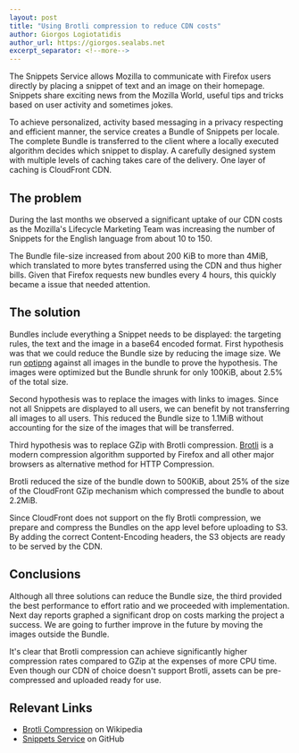 ```yaml
---
layout: post
title: "Using Brotli compression to reduce CDN costs"
author: Giorgos Logiotatidis
author_url: https://giorgos.sealabs.net
excerpt_separator: <!--more-->
---
```


The Snippets Service allows Mozilla to communicate with Firefox users directly
by placing a snippet of text and an image on their homepage. Snippets share
exciting news from the Mozilla World, useful tips and tricks based on user
activity and sometimes jokes.

To achieve personalized, activity based messaging in a privacy respecting and
efficient manner, the service creates a Bundle of Snippets per locale. The
complete Bundle is transferred to the client where a locally executed algorithm
decides which snippet to display. A carefully designed system with multiple
levels of caching takes care of the delivery. One layer of caching is CloudFront
CDN.


## The problem

During the last months we observed a significant uptake of our CDN costs as the
Mozilla's Lifecycle Marketing Team was increasing the number of Snippets for the
English language from about 10 to 150.

The Bundle file-size increased from about 200 KiB to more than 4MiB, which
translated to more bytes transferred using the CDN and thus higher bills. Given
that Firefox requests new bundles every 4 hours, this quickly became a issue
that needed attention.

<!--more-->

## The solution

Bundles include everything a Snippet needs to be displayed: the targeting rules,
the text and the image in a base64 encoded format. First hypothesis was that we
could reduce the Bundle size by reducing the image size. We run
[optipng](http://optipng.sourceforge.net/) against all images in the bundle to
prove the hypothesis. The images were optimized but the Bundle shrunk for only
100KiB, about 2.5% of the total size.

Second hypothesis was to replace the images with links to images. Since not all
Snippets are displayed to all users, we can benefit by not transferring all
images to all users. This reduced the Bundle size to 1.1MiB without accounting
for the size of the images that will be transferred.

Third hypothesis was to replace GZip with Brotli compression.
[Brotli](https://en.wikipedia.org/wiki/Brotli) is a modern compression algorithm
supported by Firefox and all other major browsers as alternative method for HTTP
Compression.

Brotli reduced the size of the bundle down to 500KiB, about 25% of the size of
the CloudFront GZip mechanism which compressed the bundle to about 2.2MiB.

Since CloudFront does not support on the fly Brotli compression, we prepare and
compress the Bundles on the app level before uploading to S3. By adding the
correct Content-Encoding headers, the S3 objects are ready to be served by the
CDN.

## Conclusions

Although all three solutions can reduce the Bundle size, the third provided the
best performance to effort ratio and we proceeded with implementation. Next day
reports graphed a significant drop on costs marking the project a success. We
are going to further improve in the future by moving the images outside the
Bundle.

It's clear that Brotli compression can achieve significantly higher compression
rates compared to GZip at the expenses of more CPU time. Even though our CDN of
choice doesn't support Brotli, assets can be pre-compressed and uploaded ready
for use.

## Relevant Links

 - [Brotli Compression](https://en.wikipedia.org/wiki/Brotli) on Wikipedia
 - [Snippets Service](https://github.com/mozmeao/snippets-service) on GitHub
